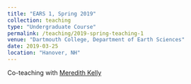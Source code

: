 ```yaml
---
title: "EARS 1, Spring 2019"
collection: teaching
type: "Undergraduate Course"
permalink: /teaching/2019-spring-teaching-1
venue: "Dartmouth College, Department of Earth Sciences"
date: 2019-03-25
location: "Hanover, NH"
---
```


Co-teaching with [Meredith Kelly](https://home.dartmouth.edu/faculty-directory/meredith-kelly)
